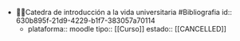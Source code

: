 - 👨‍🏫Catedra de introducción a la vida universitaria #Bibliografia
  id:: 630b895f-21d9-4229-b1f7-383057a70114
	- plataforma:: moodle
	  tipo:: [[Curso]]
	  estado:: [[CANCELLED]]